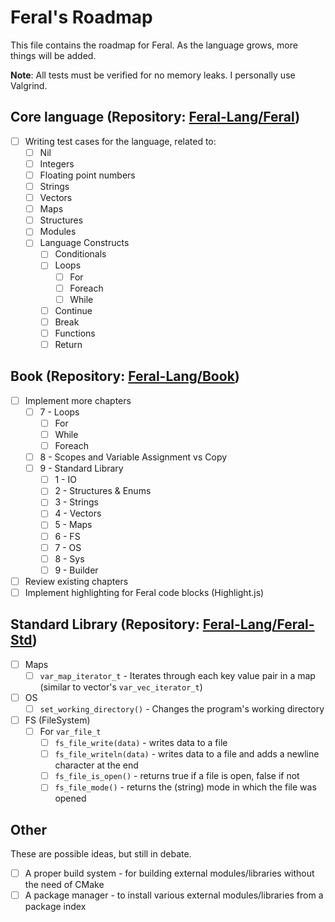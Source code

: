 # Feral's Roadmap

This file contains the roadmap for Feral. As the language grows, more things will be added.

**Note**: All tests must be verified for no memory leaks. I personally use Valgrind.

## Core language (Repository: [Feral-Lang/Feral](https://github.com/Feral-Lang/Feral))

- [ ] Writing test cases for the language, related to:
  - [ ] Nil
  - [ ] Integers
  - [ ] Floating point numbers
  - [ ] Strings
  - [ ] Vectors
  - [ ] Maps
  - [ ] Structures
  - [ ] Modules
  - [ ] Language Constructs
    - [ ] Conditionals
    - [ ] Loops
      - [ ] For
      - [ ] Foreach
      - [ ] While
    - [ ] Continue
    - [ ] Break
    - [ ] Functions
    - [ ] Return

## Book (Repository: [Feral-Lang/Book](https://github.com/Feral-Lang/Book))

- [ ] Implement more chapters
  - [ ] 7 - Loops
    - [ ] For
    - [ ] While
    - [ ] Foreach
  - [ ] 8 - Scopes and Variable Assignment vs Copy
  - [ ] 9 - Standard Library
    - [ ] 1 - IO
    - [ ] 2 - Structures & Enums
    - [ ] 3 - Strings
    - [ ] 4 - Vectors
    - [ ] 5 - Maps
    - [ ] 6 - FS
    - [ ] 7 - OS
    - [ ] 8 - Sys
    - [ ] 9 - Builder
- [ ] Review existing chapters
- [ ] Implement highlighting for Feral code blocks (Highlight.js)

## Standard Library (Repository: [Feral-Lang/Feral-Std](https://github.com/Feral-Lang/Feral-Std))

- [ ] Maps
  - [ ] `var_map_iterator_t` - Iterates through each key value pair in a map (similar to vector's `var_vec_iterator_t`)
- [ ] OS
  - [ ] `set_working_directory()` - Changes the program's working directory
- [ ] FS (FileSystem)
  - [ ] For `var_file_t`
    - [ ] `fs_file_write(data)` - writes data to a file
    - [ ] `fs_file_writeln(data)` - writes data to a file and adds a newline character at the end
    - [ ] `fs_file_is_open()` - returns true if a file is open, false if not
    - [ ] `fs_file_mode()` - returns the (string) mode in which the file was opened

## Other

These are possible ideas, but still in debate.

- [ ] A proper build system - for building external modules/libraries without the need of CMake
- [ ] A package manager - to install various external modules/libraries from a package index